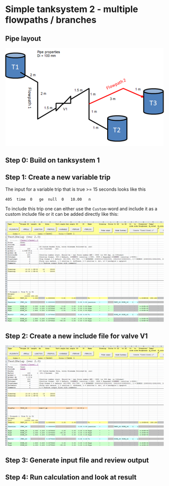 # Simple tanksystem 2 - multiple flowpaths / branches

## Pipe layout
![alt text](Tanksystem2.png "Logo Title Text 1")

## Step 0: Build on tanksystem 1

## Step 1: Create a new variable trip

The input for a variable trip that is true >= 15 seconds looks like this

`405  time  0   ge  null  0   10.00   n`

To include this trip one can either use the `Custom`-word and include it as a custom include file or it can be added directly like this:

![alt text](Add-trip.gif "Logo Title Text 1")

## Step 2: Create a new include file for valve V1
![alt text](Create-includefile.gif "Logo Title Text 1")


## Step 3: Generate input file and review output

## Step 4: Run calculation and look at result
